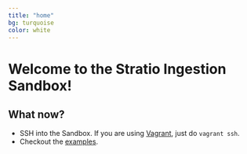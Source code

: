 ```yaml
---
title: "home"
bg: turquoise
color: white
---
```


# Welcome to the Stratio Ingestion Sandbox!

## What now?

- SSH into the Sandbox. If you are using [Vagrant](https://www.vagrantup.com/), just do `vagrant ssh`.
- Checkout the [examples](#examples).

